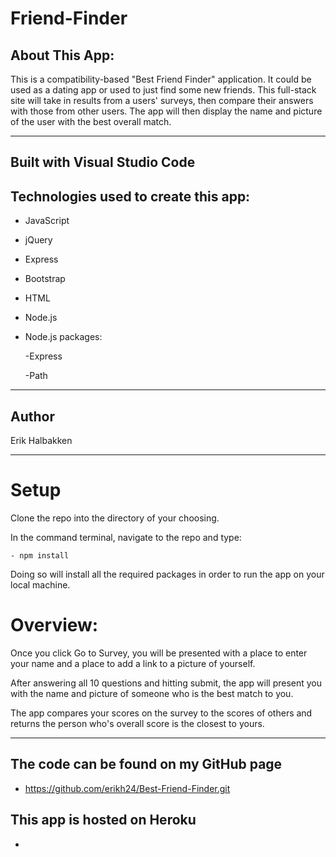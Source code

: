 # Friend-Finder

## About This App:

This is a compatibility-based "Best Friend Finder" application. It could be used as a dating app or used to just find some new friends. This full-stack site will take in results from a users' surveys, then compare their answers with those from other users. The app will then display the name and picture of the user with the best overall match.

****

## Built with Visual Studio Code

## Technologies used to create this app:
- JavaScript
- jQuery
- Express
- Bootstrap
- HTML
- Node.js
- Node.js packages: 
    
    -Express
    
    -Path

**** 

## Author

Erik Halbakken
 

****


# Setup

Clone the repo into the directory of your choosing.

In the command terminal, navigate to the repo and type:

    - npm install

Doing so will install all the required packages in order to run the app on your local machine.

# Overview:

Once you click Go to Survey, you will be presented with a place to enter your name and a place to add a link to a picture of yourself. 

After answering all 10 questions and hitting submit, the app will present you with the name and picture of someone who is the best match to you. 

The app compares your scores on the survey to the scores of others and returns the person who's overall score is the closest to yours.

****

## The code can be found on my GitHub page
- https://github.com/erikh24/Best-Friend-Finder.git

## This app is hosted on Heroku
- 